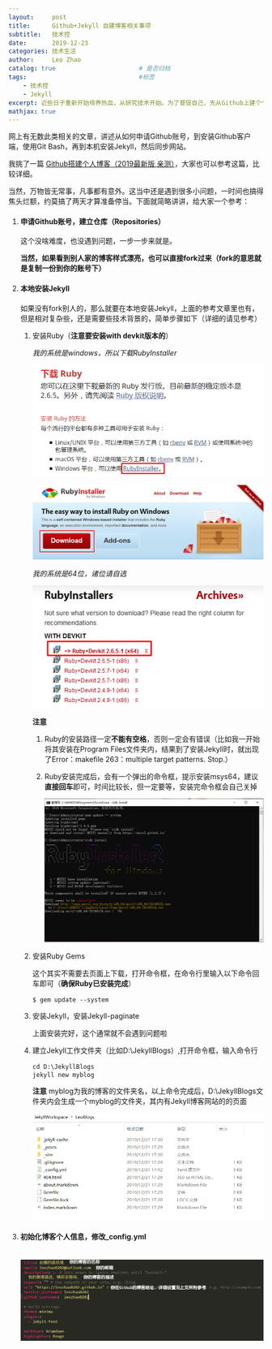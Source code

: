 ```yaml
---
layout:     post                   
title:      Github+Jekyll 自建博客相关事项
subtitle:   技术控
date:       2019-12-23
categories: 技术生活
author:     Leo Zhao
catalog: true                       # 是否归档
tags:                               #标签
    - 技术控
    - Jekyll
excerpt: 近些日子重新开始培养热血，从研究技术开始。为了督促自己，先从Github上建个个人的博客吧。 
mathjax: true
---
```


网上有无数此类相关的文章，讲述从如何申请Github账号，到安装Github客户端，使用Git Bash，再到本机安装Jekyll，然后同步网站。

我挑了一篇 [Github搭建个人博客（2019最新版,亲测）](https://blog.csdn.net/xudailong_blog/article/details/78762262/)，大家也可以参考这篇，比较详细。

当然，万物皆无常事，凡事都有意外。这当中还是遇到很多小问题，一时间也搞得焦头烂额，约莫搞了两天才算准备停当。下面就简略讲讲，给大家一个参考：

1. #### 申请Github账号，建立仓库（Repositories）

   这个没啥难度，也没遇到问题，一步一步来就是。

   **当然，如果看到别人家的博客样式漂亮，也可以直接fork过来（fork的意思就是复制一份到你的账号下）**

2. #### 本地安装Jekyll

   如果没有fork别人的，那么就要在本地安装Jekyll，上面的参考文章里也有，但是相对复杂些，还是需要些技术背景的，简单步骤如下（详细的请见参考）

   1. 安装Ruby（**注意要安装with devkit版本的**）

      *我的系统是windows，所以下载RubyInstaller*

      ![ruby下载1](https://github.com/leozhao0202/leozhao0202.github.io/blob/master/_images/20191223_ruby%E4%B8%8B%E8%BD%BD1.PNG?raw=true)

      ![ruby下载2](https://github.com/leozhao0202/leozhao0202.github.io/blob/master/_images/20191223_ruby%E4%B8%8B%E8%BD%BD2.PNG?raw=true)

      *我的系统是64位，诸位请自选*

      ![ruby下载3](https://github.com/leozhao0202/leozhao0202.github.io/blob/master/_images/20191223_ruby%E4%B8%8B%E8%BD%BD3.PNG?raw=true)

      **注意**

      1. Ruby的安装路径一定**不能有空格**，否则一定会有错误（比如我一开始将其安装在Program Files文件夹内，结果到了安装Jekyll时，就出现了Error：makefile 263：multiple target patterns. Stop.）

      2. Ruby安装完成后，会有一个弹出的命令框，提示安装msys64，建议**直接回车**即可，时间比较长，但一定要等，安装完命令框会自己关掉

         ![20191223_installMSYS2](https://github.com/leozhao0202/leozhao0202.github.io/blob/master/_images/20191223_installMSYS2.PNG?raw=true)

   2. 安装Ruby Gems

      这个其实不需要去页面上下载，打开命令框，在命令行里输入以下命令回车即可（**确保Ruby已安装完成**）

      ```
      $ gem update --system
      ```

   3. 安装Jekyll，安装Jekyll-paginate

      上面安装完好，这个通常就不会遇到问题啦

   4. 建立Jekyll工作文件夹（比如D:\JekyllBlogs）,打开命令框，输入命令行

      ```
      cd D:\JekyllBlogs
      jekyll new myblog
      ```

      **注意** myblog为我的博客的文件夹名，以上命令完成后，D:\JekyllBlogs文件夹内会生成一个myblog的文件夹，其内有Jekyll博客网站的的页面

      ![20131223_JekyllBlog](https://github.com/leozhao0202/leozhao0202.github.io/blob/master/_images/20131223_JekyllBlog.PNG?raw=true)

3. #### 初始化博客个人信息，修改_config.yml

   ​		![20191223_config](https://github.com/leozhao0202/leozhao0202.github.io/blob/master/_images/20191223_config.PNG?raw=true)



